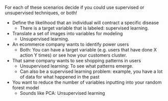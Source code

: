 For each of these scenarios decide if you could use supervised or unsupervised techniques, or both!

- Define the likelihood that an individual will contract a specific disease
    - There is a target variable that is labeled: supervised learning.
- Translate a set of images into variables for modeling
    - Unsupervised learning.
- An ecommerce company wants to identify power users
    - Both: You can have a target variable (e.g. users that have done X action Y times) or see how your customers cluster.
- That same company wants to see shopping patterns in users
    - Unsupervised learning: To see what patterns emerge.
    - Can also be a supervised learning problem: example, you have a lot of data for what happened in the past
- You want to reduce the number of variables inputting into your random forest model
    - Sounds like PCA: Unsupervised learning